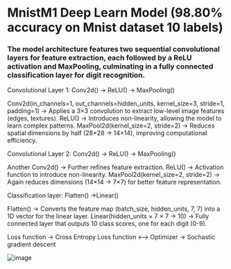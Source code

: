 # MnistM1 Deep Learn Model (98.80% accuracy on  Mnist dataset 10 labels)
### The model architecture features two sequential convolutional layers for feature extraction, each followed by a ReLU activation and MaxPooling, culminating in a fully connected classification layer for digit recognition.


 Convolutional Layer 1: Conv2d() -> ReLU() -> MaxPooling()

Conv2d(in_channels=1, out_channels=hidden_units, kernel_size=3, stride=1, padding=1) → Applies a 3×3 convolution to extract low-level image features (edges, textures).
ReLU() → Introduces non-linearity, allowing the model to learn complex patterns.
MaxPool2d(kernel_size=2, stride=2) → Reduces spatial dimensions by half (28×28 → 14×14), improving computational efficiency.

 Convolutional Layer 2: Conv2d() -> ReLU() -> MaxPooling() 

Another Conv2d() → Further refines feature extraction.
ReLU() → Activation function to introduce non-linearity.
MaxPool2d(kernel_size=2, stride=2) → Again reduces dimensions (14×14 → 7×7) for better feature representation.

 Classification layer: Flatten() ->Linear()

Flatten() → Converts the feature map (batch_size, hidden_units, 7, 7) into a 1D vector for the linear layer.
Linear(hidden_units × 7 × 7 → 10) → Fully connected layer that outputs 10 class scores, one for each digit (0-9).

Loss function -> Cross Entropy Loss function <-->
Optimizer -> Sochastic gradient descent

![image](https://github.com/user-attachments/assets/a244be96-d6ec-427b-bebd-900eeb0e5b58)

